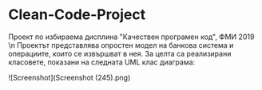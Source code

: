 # Clean-Code-Project
Проект по избираема дисплина "Качествен програмен код", ФМИ 2019 \n
Проектът представлява опростен модел на банкова система и операциите, които се извършват в нея. За целта са реализирани класовете, показани на следната UML клас диаграма:

![Screenshot](Screenshot (245).png)
